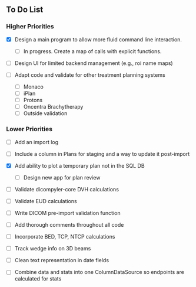 ## To Do List
### Higher Priorities
    

- [X] Design a main program to allow more fluid command line interaction.
  - [ ] In progress. Create a map of calls with explicit functions.  
  

- [ ] Design UI for limited backend management (e.g., roi name maps)  


- [ ] Adapt code and validate for other treatment planning systems
   - [ ] Monaco
   - [ ] iPlan
   - [ ] Protons
   - [ ] Oncentra Brachytherapy
   - [ ] Outside validation

### Lower Priorities
- [ ] Add an import  log

- [ ] Include a column in Plans for staging and a way to update it post-import

- [X] Add ability to plot a temporary plan not in the SQL DB
    - [ ] Design new app for plan review  
    

- [ ] Validate dicompyler-core DVH calculations

- [ ] Validate EUD calculations

- [ ] Write DICOM pre-import validation function

- [ ] Add thorough comments throughout all code

- [ ] Incorporate BED, TCP, NTCP calculations

- [ ] Track wedge info on 3D beams  

- [ ] Clean text representation in date fields  

- [ ] Combine data and stats into one ColumnDataSource so endpoints are calculated for stats
